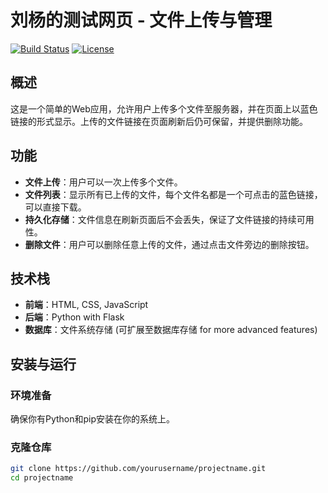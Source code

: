 # 刘杨的测试网页 - 文件上传与管理

[![Build Status](https://travis-ci.org/yourusername/projectname.svg?branch=master)](https://travis-ci.org/yourusername/projectname)
[![License](https://img.shields.io/badge/License-MIT-yellow.svg)](https://opensource.org/licenses/MIT)

## 概述

这是一个简单的Web应用，允许用户上传多个文件至服务器，并在页面上以蓝色链接的形式显示。上传的文件链接在页面刷新后仍可保留，并提供删除功能。

## 功能

- **文件上传**：用户可以一次上传多个文件。
- **文件列表**：显示所有已上传的文件，每个文件名都是一个可点击的蓝色链接，可以直接下载。
- **持久化存储**：文件信息在刷新页面后不会丢失，保证了文件链接的持续可用性。
- **删除文件**：用户可以删除任意上传的文件，通过点击文件旁边的删除按钮。

## 技术栈

- **前端**：HTML, CSS, JavaScript
- **后端**：Python with Flask
- **数据库**：文件系统存储 (可扩展至数据库存储 for more advanced features)

## 安装与运行

### 环境准备

确保你有Python和pip安装在你的系统上。

### 克隆仓库

```bash
git clone https://github.com/yourusername/projectname.git
cd projectname
